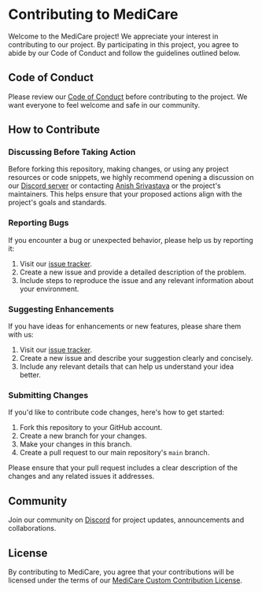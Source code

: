 # Contributing to MediCare

Welcome to the MediCare project! We appreciate your interest in contributing to our project. By participating in this project, you agree to abide by our Code of Conduct and follow the guidelines outlined below.

## Code of Conduct

Please review our [Code of Conduct](CODE_OF_CONDUCT.md) before contributing to the project. We want everyone to feel welcome and safe in our community.

## How to Contribute

### Discussing Before Taking Action

Before forking this repository, making changes, or using any project resources or code snippets, we highly recommend opening a discussion on our [Discord server](https://discord.gg/7TF9zaU97V) or contacting [Anish Srivastava](https://github.com/iamanishsrivastava) or the project's maintainers. This helps ensure that your proposed actions align with the project's goals and standards.

### Reporting Bugs

If you encounter a bug or unexpected behavior, please help us by reporting it:

1. Visit our [issue tracker](https://github.com/iamanishsrivastava/MediCare/issues).
2. Create a new issue and provide a detailed description of the problem.
3. Include steps to reproduce the issue and any relevant information about your environment.

### Suggesting Enhancements

If you have ideas for enhancements or new features, please share them with us:

1. Visit our [issue tracker](https://github.com/iamanishsrivastava/MediCare/issues).
2. Create a new issue and describe your suggestion clearly and concisely.
3. Include any relevant details that can help us understand your idea better.

### Submitting Changes

If you'd like to contribute code changes, here's how to get started:

1. Fork this repository to your GitHub account.
2. Create a new branch for your changes.
3. Make your changes in this branch.
4. Create a pull request to our main repository's `main` branch.

Please ensure that your pull request includes a clear description of the changes and any related issues it addresses.

## Community

Join our community on [Discord](https://discord.gg/7TF9zaU97V) for project updates, announcements and collaborations.

## License

By contributing to MediCare, you agree that your contributions will be licensed under the terms of our [MediCare Custom Contribution License](license).
